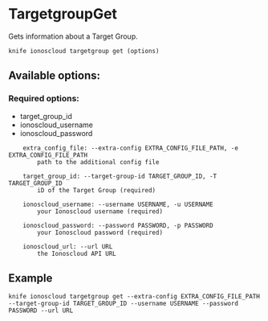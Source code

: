 # TargetgroupGet

Gets information about a Target Group.

```text
knife ionoscloud targetgroup get (options)
```

## Available options:

### Required options:

* target\_group\_id
* ionoscloud\_username
* ionoscloud\_password

```text
    extra_config_file: --extra-config EXTRA_CONFIG_FILE_PATH, -e EXTRA_CONFIG_FILE_PATH
        path to the additional config file

    target_group_id: --target-group-id TARGET_GROUP_ID, -T TARGET_GROUP_ID
        iD of the Target Group (required)

    ionoscloud_username: --username USERNAME, -u USERNAME
        your Ionoscloud username (required)

    ionoscloud_password: --password PASSWORD, -p PASSWORD
        your Ionoscloud password (required)

    ionoscloud_url: --url URL
        the Ionoscloud API URL

```
## Example

```text
knife ionoscloud targetgroup get --extra-config EXTRA_CONFIG_FILE_PATH --target-group-id TARGET_GROUP_ID --username USERNAME --password PASSWORD --url URL
```
